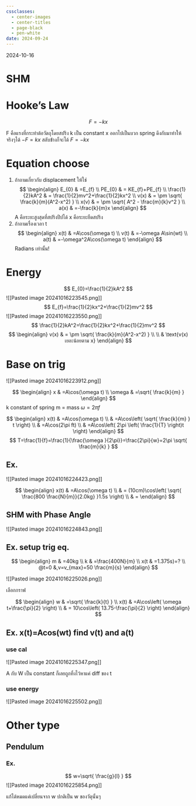 ```yaml
---
cssclasses:
  - center-images
  - center-titles
  - page-black
  - pen-white
date: 2024-09-24
---
```

2024-10-16

# SHM

# Hooke’s Law

$$
F=-kx
$$

F คือแรงที่กระทำต้อวัตถุโดยสปริง
k เป็น constant
x ออกไปเป็นบวก spring ดึงกับมาทำให้จริงๆได้ $-F=kx$ สลับข้่างก็จะได้ $F=-kx$

# Equation choose

1. ถ้าถามเกี่ยวกับ displacement ให้ใช่
$$
\begin{align}
E_{0} & =E_{f} \\
PE_{0} & = KE_{f}+PE_{f} \\
\frac{1}{2}kA^2 & = \frac{1}{2}mv^2+\frac{1}{2}kx^2 \\
v(x) & = \pm \sqrt{ \frac{k}{m}(A^2-x^2) } \\
x(v) & = \pm \sqrt{ A^2 - \frac{m}{k}v^2 } \\
a(x) & =-\frac{k}{m}x
\end{align}
$$
A คือระยะสูงสุดที่สปริงปีปได้ x คือระยะยืดสปริง
2. ถ้าถามเรื่องเวลา t
$$
\begin{align}
x(t) & =A\cos(\omega t) \\
v(t) & =-\omega A\sin(wt) \\
a(t) & =-\omega^2A\cos(\omega t)
\end{align}
$$
Radians เท่านั้น!

# Energy

$$
E_{0}=\frac{1}{2}kA^2
$$
![[Pasted image 20241016223545.png]]
$$
E_{f}=\frac{1}{2}kx^2+\frac{1}{2}mv^2
$$
![[Pasted image 20241016223550.png]]
$$
\frac{1}{2}kA^2=\frac{1}{2}kx^2+\frac{1}{2}mv^2
$$
$$
\begin{align}
v(x) & = \pm \sqrt{ \frac{k}{m}(A^2-x^2) } \\ \\
 & \text{v(x) เยอะน้อยตาม x}
\end{align}
$$

# Base on trig

![[Pasted image 20241016223912.png]]

$$
\begin{align}
x & =A\cos(\omega t) \\
\omega & =\sqrt{ \frac{k}{m} }
\end{align}
$$
k constant of spring m = mass
$\omega=2\pi f$

$$
\begin{align}
x(t) & =A\cos(\omega t) \\
 & =A\cos\left( \sqrt{ \frac{k}{m} } t \right) \\
 & =A\cos(2\pi ft) \\
 & =A\cos\left( 2\pi \left( \frac{1}{T} \right)t \right)
\end{align}
$$
$$
T=\frac{1}{f}=\frac{1}{\frac{\omega }{2\pi}}=\frac{2\pi}{w}=2\pi \sqrt{ \frac{m}{k} }
$$

## Ex.

![[Pasted image 20241016224423.png]]

$$
\begin{align}
x(t) & =A\cos(\omega t) \\
 & = (10cm)\cos\left( \sqrt{ \frac{800 \frac{N}{m}}{2.0kg} }1.5s \right) \\
 & =
\end{align}
$$

## SHM with Phase Angle

![[Pasted image 20241016224843.png]]

## Ex. setup trig eq.

$$
\begin{align}
m & =40kg \\
k & =\frac{400N}{m} \\
x(t & =1.375s)=? \\
@t=0 &,v=v_{max}=50 \frac{m}{s}
\end{align}
$$

![[Pasted image 20241016225026.png]]

เลือกกราฟ

$$
\begin{align}
w & =\sqrt{ \frac{k}{t} } \\
x(t) & =A\cos\left( \omega t+\frac{\pi}{2} \right) \\
 & = 10\cos\left( 13.75-\frac{\pi}{2} \right)
\end{align}
$$

## Ex. x(t)=Acos(wt) find v(t) and a(t)

### use cal

![[Pasted image 20241016225347.png]]

A กับ W เป็น constant ก็เลยถูกทิ้งไว้หาแค่ diff ของ t

### use energy

![[Pasted image 20241016225502.png]]

# Other type
## Pendulum
### Ex.

$$
w=\sqrt{ \frac{g}{l} }
$$
![[Pasted image 20241016225854.png]]

แก้ได้หมดแค่เปลี่ยนจาก w ปกติเป็น w ของวัตุนั้นๆ

